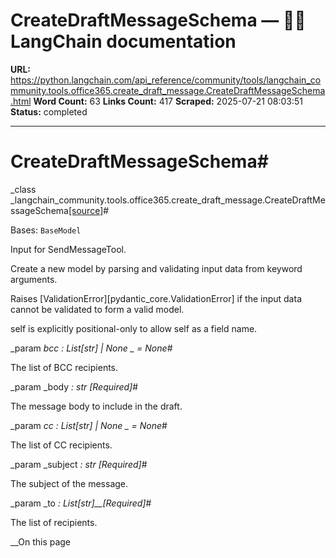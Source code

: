 # CreateDraftMessageSchema — 🦜🔗 LangChain  documentation

**URL:** https://python.langchain.com/api_reference/community/tools/langchain_community.tools.office365.create_draft_message.CreateDraftMessageSchema.html
**Word Count:** 63
**Links Count:** 417
**Scraped:** 2025-07-21 08:03:51
**Status:** completed

---

# CreateDraftMessageSchema\#

_class _langchain\_community.tools.office365.create\_draft\_message.CreateDraftMessageSchema[\[source\]](https://python.langchain.com/api_reference/_modules/langchain_community/tools/office365/create_draft_message.html#CreateDraftMessageSchema)\#     

Bases: `BaseModel`

Input for SendMessageTool.

Create a new model by parsing and validating input data from keyword arguments.

Raises \[ValidationError\]\[pydantic\_core.ValidationError\] if the input data cannot be validated to form a valid model.

self is explicitly positional-only to allow self as a field name.

_param _bcc _: List\[str\] | None_ _ = None_\#     

The list of BCC recipients.

_param _body _: str_ _\[Required\]_\#     

The message body to include in the draft.

_param _cc _: List\[str\] | None_ _ = None_\#     

The list of CC recipients.

_param _subject _: str_ _\[Required\]_\#     

The subject of the message.

_param _to _: List\[str\]__\[Required\]_\#     

The list of recipients.

__On this page